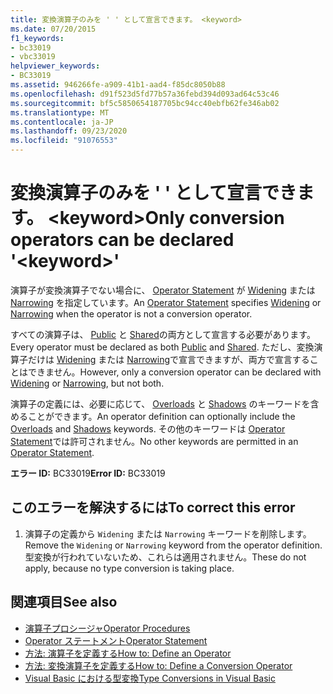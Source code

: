 ```yaml
---
title: 変換演算子のみを ' ' として宣言できます。 <keyword>
ms.date: 07/20/2015
f1_keywords:
- bc33019
- vbc33019
helpviewer_keywords:
- BC33019
ms.assetid: 946266fe-a909-41b1-aad4-f85dc8050b88
ms.openlocfilehash: d91f523d5fd77b57a36febd394d093ad64c53c46
ms.sourcegitcommit: bf5c5850654187705bc94cc40ebfb62fe346ab02
ms.translationtype: MT
ms.contentlocale: ja-JP
ms.lasthandoff: 09/23/2020
ms.locfileid: "91076553"
---
```

# <a name="only-conversion-operators-can-be-declared-keyword"></a><span data-ttu-id="4f2e7-102">変換演算子のみを ' ' として宣言できます。 \<keyword></span><span class="sxs-lookup"><span data-stu-id="4f2e7-102">Only conversion operators can be declared '\<keyword>'</span></span>

<span data-ttu-id="4f2e7-103">演算子が変換演算子でない場合に、 [Operator Statement](../language-reference/statements/operator-statement.md) が [Widening](../language-reference/modifiers/widening.md) または [Narrowing](../language-reference/modifiers/narrowing.md) を指定しています。</span><span class="sxs-lookup"><span data-stu-id="4f2e7-103">An [Operator Statement](../language-reference/statements/operator-statement.md) specifies [Widening](../language-reference/modifiers/widening.md) or [Narrowing](../language-reference/modifiers/narrowing.md) when the operator is not a conversion operator.</span></span>  
  
 <span data-ttu-id="4f2e7-104">すべての演算子は、 [Public](../language-reference/modifiers/public.md) と [Shared](../language-reference/modifiers/shared.md)の両方として宣言する必要があります。</span><span class="sxs-lookup"><span data-stu-id="4f2e7-104">Every operator must be declared as both [Public](../language-reference/modifiers/public.md) and [Shared](../language-reference/modifiers/shared.md).</span></span> <span data-ttu-id="4f2e7-105">ただし、変換演算子だけは [Widening](../language-reference/modifiers/widening.md) または [Narrowing](../language-reference/modifiers/narrowing.md)で宣言できますが、両方で宣言することはできません。</span><span class="sxs-lookup"><span data-stu-id="4f2e7-105">However, only a conversion operator can be declared with [Widening](../language-reference/modifiers/widening.md) or [Narrowing](../language-reference/modifiers/narrowing.md), but not both.</span></span>  
  
 <span data-ttu-id="4f2e7-106">演算子の定義には、必要に応じて、 [Overloads](../language-reference/modifiers/overloads.md) と [Shadows](../language-reference/modifiers/shadows.md) のキーワードを含めることができます。</span><span class="sxs-lookup"><span data-stu-id="4f2e7-106">An operator definition can optionally include the [Overloads](../language-reference/modifiers/overloads.md) and [Shadows](../language-reference/modifiers/shadows.md) keywords.</span></span> <span data-ttu-id="4f2e7-107">その他のキーワードは [Operator Statement](../language-reference/statements/operator-statement.md)では許可されません。</span><span class="sxs-lookup"><span data-stu-id="4f2e7-107">No other keywords are permitted in an [Operator Statement](../language-reference/statements/operator-statement.md).</span></span>  
  
 <span data-ttu-id="4f2e7-108">**エラー ID:** BC33019</span><span class="sxs-lookup"><span data-stu-id="4f2e7-108">**Error ID:** BC33019</span></span>  
  
## <a name="to-correct-this-error"></a><span data-ttu-id="4f2e7-109">このエラーを解決するには</span><span class="sxs-lookup"><span data-stu-id="4f2e7-109">To correct this error</span></span>  
  
1. <span data-ttu-id="4f2e7-110">演算子の定義から `Widening` または `Narrowing` キーワードを削除します。</span><span class="sxs-lookup"><span data-stu-id="4f2e7-110">Remove the `Widening` or `Narrowing` keyword from the operator definition.</span></span> <span data-ttu-id="4f2e7-111">型変換が行われていないため、これらは適用されません。</span><span class="sxs-lookup"><span data-stu-id="4f2e7-111">These do not apply, because no type conversion is taking place.</span></span>  
  
## <a name="see-also"></a><span data-ttu-id="4f2e7-112">関連項目</span><span class="sxs-lookup"><span data-stu-id="4f2e7-112">See also</span></span>

- [<span data-ttu-id="4f2e7-113">演算子プロシージャ</span><span class="sxs-lookup"><span data-stu-id="4f2e7-113">Operator Procedures</span></span>](../programming-guide/language-features/procedures/operator-procedures.md)
- [<span data-ttu-id="4f2e7-114">Operator ステートメント</span><span class="sxs-lookup"><span data-stu-id="4f2e7-114">Operator Statement</span></span>](../language-reference/statements/operator-statement.md)
- [<span data-ttu-id="4f2e7-115">方法: 演算子を定義する</span><span class="sxs-lookup"><span data-stu-id="4f2e7-115">How to: Define an Operator</span></span>](../programming-guide/language-features/procedures/how-to-define-an-operator.md)
- [<span data-ttu-id="4f2e7-116">方法: 変換演算子を定義する</span><span class="sxs-lookup"><span data-stu-id="4f2e7-116">How to: Define a Conversion Operator</span></span>](../programming-guide/language-features/procedures/how-to-define-a-conversion-operator.md)
- [<span data-ttu-id="4f2e7-117">Visual Basic における型変換</span><span class="sxs-lookup"><span data-stu-id="4f2e7-117">Type Conversions in Visual Basic</span></span>](../programming-guide/language-features/data-types/type-conversions.md)

